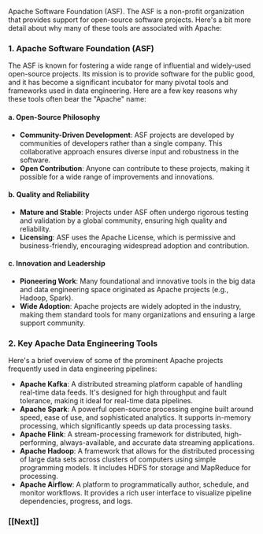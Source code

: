 Apache Software Foundation (ASF). The ASF is a non-profit organization that provides support for open-source software projects. Here's a bit more detail about why many of these tools are associated with Apache:

### 1. **Apache Software Foundation (ASF)**

The ASF is known for fostering a wide range of influential and widely-used open-source projects. Its mission is to provide software for the public good, and it has become a significant incubator for many pivotal tools and frameworks used in data engineering. Here are a few key reasons why these tools often bear the "Apache" name:

#### a. **Open-Source Philosophy**
- **Community-Driven Development**: ASF projects are developed by communities of developers rather than a single company. This collaborative approach ensures diverse input and robustness in the software.
- **Open Contribution**: Anyone can contribute to these projects, making it possible for a wide range of improvements and innovations.

#### b. **Quality and Reliability**
- **Mature and Stable**: Projects under ASF often undergo rigorous testing and validation by a global community, ensuring high quality and reliability.
- **Licensing**: ASF uses the Apache License, which is permissive and business-friendly, encouraging widespread adoption and contribution.

#### c. **Innovation and Leadership**
- **Pioneering Work**: Many foundational and innovative tools in the big data and data engineering space originated as Apache projects (e.g., Hadoop, Spark).
- **Wide Adoption**: Apache projects are widely adopted in the industry, making them standard tools for many organizations and ensuring a large support community.

### 2. **Key Apache Data Engineering Tools**

Here's a brief overview of some of the prominent Apache projects frequently used in data engineering pipelines:

- **Apache Kafka**: A distributed streaming platform capable of handling real-time data feeds. It's designed for high throughput and fault tolerance, making it ideal for real-time data pipelines.
- **Apache Spark**: A powerful open-source processing engine built around speed, ease of use, and sophisticated analytics. It supports in-memory processing, which significantly speeds up data processing tasks.
- **Apache Flink**: A stream-processing framework for distributed, high-performing, always-available, and accurate data streaming applications.
- **Apache Hadoop**: A framework that allows for the distributed processing of large data sets across clusters of computers using simple programming models. It includes HDFS for storage and MapReduce for processing.
- **Apache Airflow**: A platform to programmatically author, schedule, and monitor workflows. It provides a rich user interface to visualize pipeline dependencies, progress, and logs.


### [[Next]]